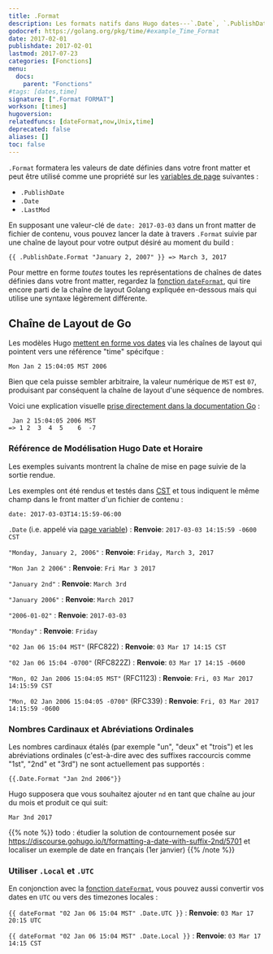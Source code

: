 ```yaml
---
title: .Format
description: Les formats natifs dans Hugo dates---`.Date`, `.PublishDate`, et `.LastMod`---selon la chaîne layout de Go.
godocref: https://golang.org/pkg/time/#example_Time_Format
date: 2017-02-01
publishdate: 2017-02-01
lastmod: 2017-07-23
categories: [Fonctions]
menu:
  docs:
    parent: "Fonctions"
#tags: [dates,time]
signature: [".Format FORMAT"]
workson: [times]
hugoversion:
relatedfuncs: [dateFormat,now,Unix,time]
deprecated: false
aliases: []
toc: false
---
```


`.Format` formatera les valeurs de date définies dans votre front matter et peut être utilisé comme une propriété sur les [variables de page][pagevars] suivantes :

* `.PublishDate`
* `.Date`
* `.LastMod`

En supposant une valeur-clé de `date: 2017-03-03` dans un front matter de fichier de contenu, vous pouvez lancer la date à travers `.Format` suivie par une chaîne de layout pour votre output désiré au moment du build :

```golang
{{ .PublishDate.Format "January 2, 2007" }} => March 3, 2017
```

Pour mettre en forme *toutes* toutes les représentations de chaînes de dates définies dans votre front matter, regardez la  [fonction `dateFormat`][dateFormat], qui tire encore parti de la chaîne de layout Golang expliquée en-dessous mais qui utilise une syntaxe légèrement différente.

## Chaîne de Layout de Go

Les modèles Hugo [mettent en forme vos dates][time] via les chaînes de layout qui pointent vers une référence "time" spécifque :

```
Mon Jan 2 15:04:05 MST 2006
```

Bien que cela puisse sembler arbitraire, la valeur numérique de  `MST` est `07`, produisant par conséquent la chaîne de layout d'une séquence de nombres.

Voici une explication visuelle [prise directement dans la documentation Go][gdex] :

```
 Jan 2 15:04:05 2006 MST
=> 1 2  3  4  5    6  -7
```

### Référence de Modélisation Hugo Date et Horaire

Les exemples suivants montrent la chaîne de mise en page suivie de la sortie rendue.

Les exemples ont été rendus et testés dans [CST][] et tous indiquent le même champ dans le front matter d'un fichier de contenu :

```
date: 2017-03-03T14:15:59-06:00
```

`.Date` (i.e. appelé via [page variable][pagevars])
: **Renvoie**: `2017-03-03 14:15:59 -0600 CST`

`"Monday, January 2, 2006"`
: **Renvoie**: `Friday, March 3, 2017`

`"Mon Jan 2 2006"`
: **Renvoie**: `Fri Mar 3 2017`

`"January 2nd"`
: **Renvoie**: `March 3rd`

`"January 2006"`
: **Renvoie**: `March 2017`

`"2006-01-02"`
: **Renvoie**: `2017-03-03`

`"Monday"`
: **Renvoie**: `Friday`

`"02 Jan 06 15:04 MST"` (RFC822)
: **Renvoie**: `03 Mar 17 14:15 CST`

`"02 Jan 06 15:04 -0700"` (RFC822Z)
: **Renvoie**: `03 Mar 17 14:15 -0600`

`"Mon, 02 Jan 2006 15:04:05 MST"` (RFC1123)
: **Renvoie**: `Fri, 03 Mar 2017 14:15:59 CST`

`"Mon, 02 Jan 2006 15:04:05 -0700"` (RFC339)
: **Renvoie**: `Fri, 03 Mar 2017 14:15:59 -0600`

### Nombres Cardinaux et Abréviations Ordinales

Les nombres cardinaux étalés (par exemple "un", "deux" et "trois") et les abréviations ordinales (c'est-à-dire avec des suffixes raccourcis comme "1st", "2nd" et "3rd") ne sont actuellement pas supportés :

```
{{.Date.Format "Jan 2nd 2006"}}
```

Hugo supposera que vous souhaitez ajouter `nd` en tant que chaîne au jour du mois et produit ce qui suit:

```
Mar 3nd 2017
```

{{% note %}} 
todo : étudier la solution de contournement posée sur <https://discourse.gohugo.io/t/formatting-a-date-with-suffix-2nd/5701> et localiser un exemple de date en français (1er janvier)
{{% /note %}}

### Utiliser `.Local` et `.UTC`

En conjonction avec la [fonction `dateFormat`][dateFormat], vous pouvez aussi convertir vos dates en `UTC` ou vers des timezones locales :

`{{ dateFormat "02 Jan 06 15:04 MST" .Date.UTC }}`
: **Renvoie**: `03 Mar 17 20:15 UTC`

`{{ dateFormat "02 Jan 06 15:04 MST" .Date.Local }}`
: **Renvoie**: `03 Mar 17 14:15 CST`

[CST]: https://fr.wikipedia.org/wiki/Heure_du_Centre
[dateFormat]: /fonctions/dateformat/
[gdex]: https://golang.org/pkg/time/#example_Time_Format
[pagevars]: /variables/page/
[time]: https://golang.org/pkg/time/
